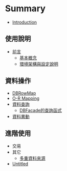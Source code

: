 # Summary

* [Introduction](README.md)

## 使用說明

* [前言](shi-yong-shuo-ming/qian-yan/README.md)
  * [基本概念](shi-yong-shuo-ming/shi-yong-shuo-ming/ji-ben-gai-nian.md)
  * [環境架構與設定說明](shi-yong-shuo-ming/shi-yong-shuo-ming/huan-jing-jia-gou-yu-she-ding-shuo-ming.md)

## 資料操作

* [DBRowMap](zi-liao-cao-zuo/zi-liao-cha-xun/dbrowmap.md)
* [O-R Mapping](zi-liao-cao-zuo/o-r-mapping.md)
* [資料查詢](zi-liao-cao-zuo/zi-liao-cha-xun.md)
  * [DBFacade的查詢函式](zi-liao-cao-zuo/zi-liao-cha-xun/dbfacade.md)
* [資料異動](zi-liao-cao-zuo/zi-liao-yi-dong.md)

## 進階使用

* 交易
* 其它
  * [多重資料來源](jin-jie-shi-yong/duo-zhong-zi-liao-lai-yuan.md)
* [Untitled](jin-jie-shi-yong/untitled.md)

